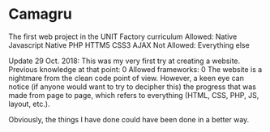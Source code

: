 # Camagru

The first web project in the UNIT Factory curriculum
Allowed:
Native Javascript
Native PHP
HTTM5
CSS3
AJAX
Not Allowed:
Everything else

Update 29 Oct. 2018: This was my very first try at creating a website.
Previous knowledge at that point: 0
Allowed frameworks: 0
The website is a nightmare from the clean code point of view. However, a keen eye can notice (if anyone would want to try to decipher this) the progress that was made from page to page, which refers to everything (HTML, CSS, PHP, JS, layout, etc.).

Obviously, the things I have done could have been done in a better way.
